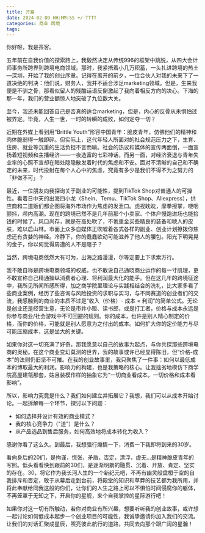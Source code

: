```yaml
---
title: 开篇
date: 2024-02-DD HH:MM:SS +/-TTTT
categories: 商业 跨境
tags:
---
```

你好呀，我是茶客。

五年前在自我价值的探索路上，我毅然决定从传统996的框架中跳脱，从四大会计师事务所跨界到跨境电商领域。那时，我紧捂着小几万积蓄，一头扎进跨境的热土—深圳，开始了我的创业序章。记得在离开的前夕，一位合伙人对我的未来下了一道决绝的判决：他们说，财务人，我并不适合涉足marketing领域。但是，生来我便是不驯之骨，那看似留人的残酷话语反倒激起了我向着相反方向的决心。下海的那一年，我们的营业额惊人地突破了九位数大关。

至今，我还未能回答自己是否真的适合marketing，但是，内心的反骨从未惧怕过被界定。毕竟，人生一世，一时的转瞬的成败，如何定夺一切？

近期在外媒上看到用“Brittle Youth”形容中国青年：脆皮青年，仿佛他们的精神和肉体脆弱得一触即碎。但实际上，这代年轻人所面对的社会规范压力之下，生育、住房、就业等沉重的生活负担不言而喻。社会的热议和媒体的宣传两面倒，一面宣扬着短视频和主播经济——一夜造富的七彩神话，而另一面，对经济衰退与青年失业率的心照不宣却在暗处隐隐散发着时代的焦虑和不安。面对不清晰的自己和不确定的未来，时代投射在每个人心中的焦虑，究竟有多少是我们不得不为之努力的「非做不可」？

最近，一位朋友向我探询关于副业的可能性，提到TikTok Shop对普通人的可操性。看着日中天的出海四小龙（Shein、Temu、TikTok Shop、Aliexpress），供应商和二道贩们都企图将海外市场作为焦虑的发泄口。虎视眈眈，摩拳擦掌，哽咽颤抖，颅内高潮。现在的跨境已然不是几年前那个小卖家、个体户慢跑进场也能捡钱的时候了。风口尚存，就是在高处吹了，不氪重金买些精良的装备和唬人的皮肤，难以启山林。市面上众多自媒体正吹嘘着各式各样的副业、创业计划撩拨你焦虑还有贪婪的神经。冷静下，你的蠢蠢欲动可能滋养了他人的腰包。阳光下明晃晃的金子，你以何觉得周遭的人不是瞎子？

当然，跨境电商依然大有可为，出海之路漫漫，尔等定要上下求索方行。

我不敢自称是跨境电商领域的权威，也不敢说自己通晓商业运作的每一寸肌理，更不敢宣称自己精通操纵消费者心理、将利润最大化的能手。但在这几年的跨境征途中，我所见所闻所感所得，加之商学院里理论与实践相结合的洗礼，比大家多看了些商业案例，经历了些咨询与风险投资的求职与实习，与不同赛道的创业者们的交流，我感触到的商业的本质不过是“收入（价格）- 成本 = 利润”的简单公式。无论是创业还是经营生意，无论是市井小贩、读书郎，或是打工者，价格与成本永远是你参与商业/社会游戏中不可回避的规则。你的成本，也许是别人精心制定的价格，而你的价格，可能就是别人愿意为之付出的成本。如何扩大你的定价能力与尽可能压缩成本，这是坐大的关键。

如果你对这一切充满了好奇，那我愿意以自己的故事为起点，与你共探那些跨境电商的奥秘。在这个商业变幻莫测的世界，我的故事或许已经显得陈旧，但“价格-成本”的法则仍旧坚不可摧。在我的创业故事里，我只聚焦了一件事：如何以最低成本的博取最大的利润。影响力的构建，也是我策略的核心。让我拙劣地模仿下商学院高屋建瓴那套，姑且装模作样的抽象它为“一切商业看成本，一切价格和成本看影响”。

所以，影响力究竟是什么？我们如何建立并拓展它？我想，我们可以从成本开始讨论。一起拆解每一个环节，探讨以下问题：

- 如何选择并设计有效的商业模式？
- 我的核心竞争力（"道"）是什么？
- 从产品选品到售后服务，如何高效地将成本转化为收入？

感谢你看了这么久。到最后，我想强行煽情一下，消费一下我即将到来的30岁。

看向身后的20们，是拘谨，慌张，矛盾，否定，漂浮，虚无…是精神脆皮青年的写照。低头看看快到跟前的30们，是逐渐明朗的融贯、沉着、开放、肯定、坚实的存在。30，将它作为我长河人生的一个新纪元吧，不再有幽灵般盘桓于空的自我排斥和否定，敢于从幕后走到台前，将殿堂的知识和草莽的技艺都为我所用，并将此奉献给同我这般的你们，让你们的人生之路上可以不惧怕时间侵腐你的躯体，不再笼罩于无知之下，开启你的星舰，来个自我掌控的星际游行吧！

如果你对这一切有所触动，若你对商业有所兴趣，想要听听我的创业故事，或许想一起讨论如何低成本起步一个创业项目的可能性，我诚挚邀请你加入我们的交流。让我们的对话汇聚成星辰，照亮彼此航行的道路，共同去向那个跟广阔的星瀚！